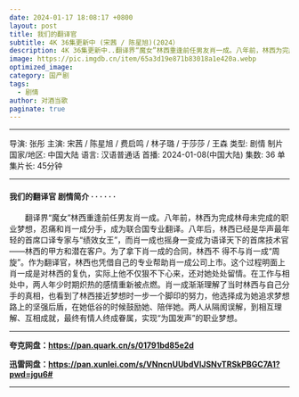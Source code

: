 ```yaml
---
date: 2024-01-17 18:08:17 +0800
layout: post
title: 我们的翻译官
subtitle: 4K 36集更新中 (宋茜 / 陈星旭)(2024）
description: 4K 36集更新中..翻译界“魔女”林西重逢前任男友肖一成。八年前，林西为完成林母未完成的职业梦想，忍痛和肖一成分手，成为联合国专业翻译。八年后，林西已经是华声最年轻的首席口译专家与“绩效女王”...
image: https://pic.imgdb.cn/item/65a3d19e871b83018a1e420a.webp
optimized_image: 
category: 国产剧
tags:
  - 剧情
author: 对酒当歌
paginate: true
---
```


---

导演: 张彤
主演: 宋茜 / 陈星旭 / 费启鸣 / 林子璐 / 于莎莎 / 王森
类型: 剧情
制片国家/地区: 中国大陆
语言: 汉语普通话
首播: 2024-01-08(中国大陆)
集数: 36
单集片长: 45分钟

---

#### 我们的翻译官 剧情简介 · · · · · ·

　　翻译界“魔女”林西重逢前任男友肖一成。八年前，林西为完成林母未完成的职业梦想，忍痛和肖一成分手，成为联合国专业翻译。八年后，林西已经是华声最年轻的首席口译专家与“绩效女王”，而肖一成也摇身一变成为语译天下的首席技术官——林西的甲方和潜在客户。为了拿下肖一成的合同，林西不 得不与肖一成“周旋”。作为翻译官，林西也凭借自己的专业帮助肖一成公司上市。这个过程明面上肖一成是对林西的复仇，实际上他不仅狠不下心来，还对她处处留情。在工作与相处中，两人年少时期炽热的感情重新被点燃。肖一成渐渐理解了当时林西与自己分手的真相，也看到了林西接近梦想时一步一个脚印的努力，他选择成为她追求梦想路上的坚强后盾，在她低谷的时候鼓励她、陪伴她。两人从隔阂误解，到相互理解、互相成就，最终有情人终成眷属，实现“为国发声”的职业梦想。

---

**夸克网盘：<https://pan.quark.cn/s/01791bd85e2d>**

**迅雷网盘：<https://pan.xunlei.com/s/VNncnUUbdVlJSNvTRSkPBGC7A1?pwd=jgu6#>**

---
